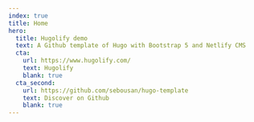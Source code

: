 ```yaml
---
index: true
title: Home
hero:
  title: Hugolify demo
  text: A Github template of Hugo with Bootstrap 5 and Netlify CMS
  cta:
    url: https://www.hugolify.com/
    text: Hugolify
    blank: true
  cta_second:
    url: https://github.com/sebousan/hugo-template
    text: Discover on Github
    blank: true
---
```

